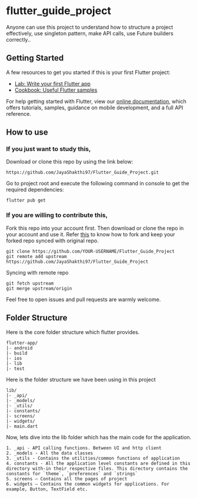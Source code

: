 # flutter_guide_project

Anyone can use this project to understand how to structure a project effectively, use singleton pattern, make API calls, use Future builders correctly..

## Getting Started

A few resources to get you started if this is your first Flutter project:

- [Lab: Write your first Flutter app](https://flutter.dev/docs/get-started/codelab)
- [Cookbook: Useful Flutter samples](https://flutter.dev/docs/cookbook)

For help getting started with Flutter, view our
[online documentation](https://flutter.dev/docs), which offers tutorials,
samples, guidance on mobile development, and a full API reference.

## How to use

### If you just want to study this,

Download or clone this repo by using the link below:
```
https://github.com/JayaShakthi97/Flutter_Guide_Project.git
```

Go to project root and execute the following command in console to get the required dependencies:
```
flutter pub get
```

### If you are willing to contribute this,

Fork this repo into your account first. Then download or clone the repo in your account and use it.
Refer [this](https://help.github.com/en/github/getting-started-with-github/fork-a-repo) to know how to fork and keep your forked repo synced with original repo.

```
git clone https://github.com/YOUR-USERNAME/Flutter_Guide_Project
git remote add upstream https://github.com/JayaShakthi97/Flutter_Guide_Project
```
Syncing with remote repo
```
git fetch upstream
git merge upstream/origin

```

Feel free to open issues and pull requests are warmly welcome.

## Folder Structure
Here is the core folder structure which flutter provides.
```
flutter-app/
|- android
|- build
|- ios
|- lib
|- test
```

Here is the folder structure we have been using in this project
```
lib/
|- _api/
|- _models/
|- _utils/
|- constants/
|- screens/
|- widgets/
|- main.dart
```

Now, lets dive into the lib folder which has the main code for the application.
```
1. _api - API calling functions. Between UI and http client
2. _models - All the data classes 
3. _utils - Contains the utilities/common functions of application
4. constants - All the application level constants are defined in this directory with-in their respective files. This directory contains the constants for `theme`, `preferences` and `strings` 
5. screens — Contains all the pages of project 
6. widgets — Contains the common widgets for applications. For example, Button, TextField etc.
```